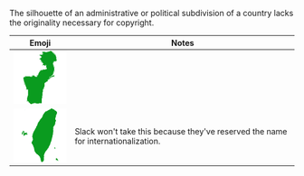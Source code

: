 The silhouette of an administrative or political subdivision of a country lacks the originality necessary for copyright.

Emoji|Notes
-----|-----
![Dagestan](dagestan.png)|
![Taiwan](taiwan.png)|Slack won't take this because they've reserved the name for internationalization.
